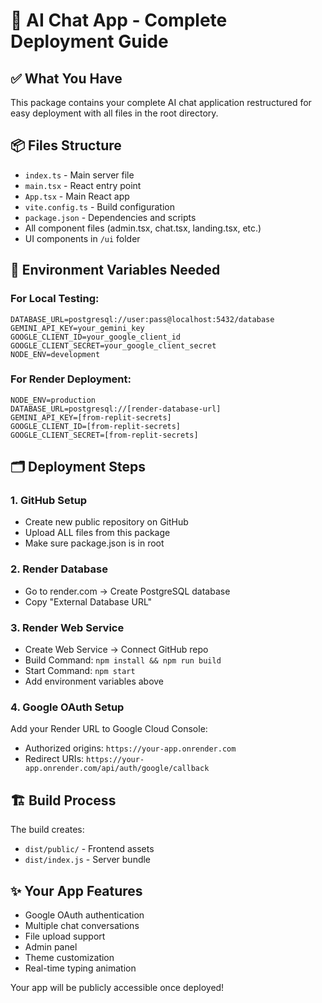 # 🚀 AI Chat App - Complete Deployment Guide

## ✅ What You Have
This package contains your complete AI chat application restructured for easy deployment with all files in the root directory.

## 📦 Files Structure
- `index.ts` - Main server file
- `main.tsx` - React entry point  
- `App.tsx` - Main React app
- `vite.config.ts` - Build configuration
- `package.json` - Dependencies and scripts
- All component files (admin.tsx, chat.tsx, landing.tsx, etc.)
- UI components in `/ui` folder

## 🔑 Environment Variables Needed

### For Local Testing:
```
DATABASE_URL=postgresql://user:pass@localhost:5432/database
GEMINI_API_KEY=your_gemini_key
GOOGLE_CLIENT_ID=your_google_client_id  
GOOGLE_CLIENT_SECRET=your_google_client_secret
NODE_ENV=development
```

### For Render Deployment:
```
NODE_ENV=production
DATABASE_URL=postgresql://[render-database-url]
GEMINI_API_KEY=[from-replit-secrets]
GOOGLE_CLIENT_ID=[from-replit-secrets]
GOOGLE_CLIENT_SECRET=[from-replit-secrets]
```

## 🗂️ Deployment Steps

### 1. GitHub Setup
- Create new public repository on GitHub
- Upload ALL files from this package
- Make sure package.json is in root

### 2. Render Database
- Go to render.com → Create PostgreSQL database
- Copy "External Database URL"

### 3. Render Web Service  
- Create Web Service → Connect GitHub repo
- Build Command: `npm install && npm run build`
- Start Command: `npm start`
- Add environment variables above

### 4. Google OAuth Setup
Add your Render URL to Google Cloud Console:
- Authorized origins: `https://your-app.onrender.com`
- Redirect URIs: `https://your-app.onrender.com/api/auth/google/callback`

## 🏗️ Build Process
The build creates:
- `dist/public/` - Frontend assets
- `dist/index.js` - Server bundle

## ✨ Your App Features
- Google OAuth authentication
- Multiple chat conversations
- File upload support
- Admin panel
- Theme customization
- Real-time typing animation

Your app will be publicly accessible once deployed!